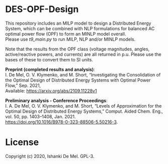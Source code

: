 # DES-OPF-Design
This repository includes an MILP model to design a Distributed Energy System, which can be combined with NLP formulations for balanced AC optimal power flow (OPF) to form an MINLP model overall. \
Please use _t9_main.py_ to run MILP, NLP and/or MINLP models. 

Note that the results from the OPF class (voltage magnitudes, angles, active/reactive powers, and currents)
are all returned in p.u. Please use the bases of these to convert them to SI units. 

**Preprint (completed results and analysis)**:\
I. De Mel, O. V. Klymenko, and M. Short, “Investigating the Consolidation of the Optimal Design of Distributed Energy Systems with Optimal Power Flow,” Sep. 2021, \
Available: https://arxiv.org/abs/2109.11228v1

**Preliminary analysis - Conference Proceedings**:\
I. A. De Mel, O. V. Klymenko, and M. Short, “Levels of Approximation for the Optimal Design of Distributed Energy Systems,” Comput. Aided Chem. Eng., vol. 50, pp. 1403–1408, Jan. 2021. \
https://doi.org/10.1016/B978-0-323-88506-5.50216-3.

# License
Copyright (c) 2020, Ishanki De Mel. GPL-3.
